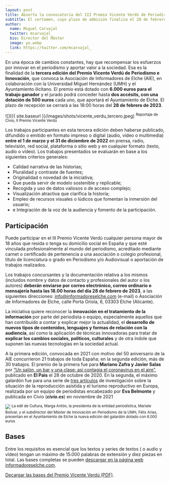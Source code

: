 ```yaml
---
layout: post
title: Abierta la convocatoria del III Premio Vicente Verdú de Periodismo e Innovación, en el que colabora el Máster
subtitle: El certamen, cuyo plazo de admisión finaliza el 28 de febrero de 2023, es una iniciativa de la Asociación de Informadores de Elche, la Universidad Miguel Hernández y el Ayuntamiento de Elche
author:
  name: Miguel Carvajal
  twitter: mcarvajal_
  bio: Director del Máster
  image: yo.webp
  link: https://twitter.com/mcarvajal_
---
```

En una época de cambios constantes, hay que recompensar los esfuerzos por innovar en el periodismo y aportar valor a la sociedad. Esa es la finalidad de la **tercera edición del Premio Vicente Verdú de Periodismo e Innovación**, que convoca la Asociación de Informadores de Elche (AIE), en colaboración con la Universidad Miguel Hernández (UMH) y el Ayuntamiento ilicitano. El premio está dotado con **6.000 euros para el trabajo ganador** y el jurado podrá conceder hasta **dos accésits, con una dotación de 500 euros** cada uno, que aportará el Ayuntamiento de Elche. El plazo de recepción se cerrará a las 18:00 horas del **28 de febrero de 2023**.

![]({{ site.baseurl }}/images/shots/vicente_verdu_tercero.jpeg)
<sup> Reportaje de Civio, II Premio Vicente Verdú

Los trabajos participantes en esta tercera edición deben haberse publicado, difundido o emitido en formato impreso o digital (au­dio, vídeo o multimedia) **entre el 1 de marzo y el 31 de diciembre de 2022** en prensa, radio, televisión, red social, plataforma o sitio web y en cualquier formato (texto, audio o vídeo). Los trabajos presentados se evaluarán en base a los siguientes criterios generales: 

- Calidad narrativa de las historias; 
- Pluralidad y contraste de fuentes; 
- Originalidad o novedad de la iniciativa; 
- Que pueda servir de modelo sostenible y replicable; 
- Recogida y uso de datos valiosos o de acceso complejo; 
- Visualización atractiva que clarifica la historia; 
- Empleo de recursos visuales o lúdicos que fomentan la inmersión del usuario; 
- e Integración de la voz de la audiencia y fomento de la participación.


## Participación

Puede participar en el III Premio Vicente Verdú cualquier persona mayor de 18 años que resida o tenga su domicilio social en España y que esté vinculada profesionalmente al mundo del periodismo, acreditado mediante carnet o certificado de pertenencia a una asociación o colegio profesional, título de licenciatura o grado en Periodismo y/o Audiovisual o aportación de trabajos realizados.

Los trabajos concursantes y la documentación relativa a los mismos (incluidos nombre y datos de contacto y profesionales del autor o los autores) **deberán enviarse por correo electrónico, correo ordinario o mensajería hasta las 18.00 horas del día 28 de febrero de 2023**, a las siguientes direcciones: info@informadoreselche.com (e-mail) o Asociación de Informadores de Elche, calle Porta Oriola, 6, 03303 Elche (Alicante).

La iniciativa quiere reconocer la **innovación en el tratamiento de la información** por parte del periodista o equipo, especialmente aquellos que han contribuido a contar y explicar mejor la actualidad, el **desarrollo de nuevos tipos de contenidos, lenguajes y formas de relación con la audiencia**, así como la aplicación de técnicas innovadoras para tratar de **explicar los cambios sociales, políticos, culturales** y de otra índole que suponen las nuevas tecnologías en la sociedad actual.

A la primera edición, convocada en 2021 con motivo del 50 aniversario de la AIE concurrieron 21 trabajos de toda España; en la segunda edición, más de 30 trabajos. El premio de la primera fue para **Mariano Zafra y Javier Salas** por [“Un salón, un bar y una clase: así contagia el coronavirus en el aire”](https://elpais.com/especiales/coronavirus-covid-19/un-salon-un-bar-y-una-clase-asi-contagia-el-coronavirus-en-el-aire/), publicado en **El País** el 28 de octubre de 2020. En la segunda, el máximo galardón fue para una serie de [tres artículos](https://civio.es/medicamentalia/2021/11/02/reproduccion-asistida-en-Europa/) de investigación sobre la situación de la reproducción asistida y el turismo reproductivo en Europa, realizada por un equipo de periodistas encabezado por **Eva Belmonte** y publicada en Civio (**_civio.es_**) en noviembre de 2021

![](http://informadoreselche.com/wp-content/uploads/2023/01/IMG_20230112_112731-scaled.jpg)
<sup > La edil de Cultura, Marga Antón, la presidenta de la entidad periodística, Mariate Bolívar, y el subdirector del Máster de Innovación en Periodismo de la UMH, Félix Arias, presentan en el Ayuntamiento de Elche la nueva edición del galardón dotado con 6.000 euros
  
## Bases

Entre los requisitos es esencial que los textos y series de textos ( o audio y vídeo) tengan un máximo de 15.000 palabras de extensión y diez piezas en total. Las bases completas se pueden [descargar en la página web informadoreselche.com](http://informadoreselche.com/bases-del-i-premio-vicente-verdu-de-periodismo-e-innovacion).

[Decargar las bases del Premio Vicente Verdú (PDF)](http://informadoreselche.com/wp-content/uploads/2023/01/III-Premios-Vicente-Verdu-2023-ok-1.pdf).